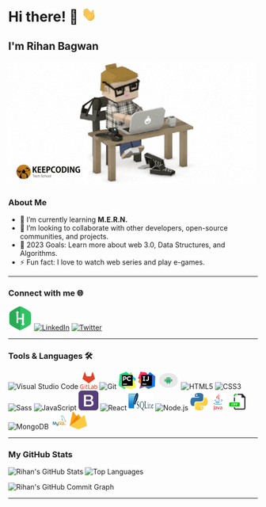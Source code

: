 # Hi there! 👋 <img src="./img/hi.gif" alt="hi gif" width="30" height="30">

## I'm Rihan Bagwan

![Hello](https://github.com/the-iconic-rihan/the-iconic-rihan/blob/main/img/giphy.gif)

### About Me
- 🌱 I’m currently learning **M.E.R.N.**
- 👯 I’m looking to collaborate with other developers, open-source communities, and projects.
- 🥅 2023 Goals: Learn more about web 3.0, Data Structures, and Algorithms.
- ⚡ Fun fact: I love to watch web series and play e-games.

---

### Connect with me 🌐

[![HackerRank](https://github.com/the-iconic-rihan/the-iconic-rihan/blob/main/img/hackerrank.svg)](https://www.hackerrank.com/rihanbagwan98)
[![LinkedIn](https://upload.wikimedia.org/wikipedia/commons/thumb/c/ca/LinkedIn_logo_initials.png/800px-LinkedIn_logo_initials.png)](https://www.linkedin.com/in/rihanbagwan/)
[![Twitter](https://img.freepik.com/premium-vector/social-media-icon-illustration-twitter-twitter-icon-vector-illustration_561158-2027.jpg)](https://twitter.com/RihanBagwan4)

---

### Tools & Languages 🛠️

<img src="https://cdn.jsdelivr.net/gh/devicons/devicon/icons/vscode/vscode-original.svg" alt="Visual Studio Code" width="35" height="35" /> 
<img src="./img/gitlab.svg" alt="Gitlab" width="35" height="35" /> 
<img src="https://cdn.jsdelivr.net/gh/devicons/devicon/icons/git/git-original.svg" alt="Git" width="35" height="35" /> 
<img src="./img/pycharm.png" alt="PyCharm" width="35" height="35" /> 
<img src="./img/intellij.png" alt="IntelliJ IDEA" width="35" height="35" /> 
<img src="./img/android.svg" alt="Android Studio" width="45" height="35" /> 
<img src="https://cdn.jsdelivr.net/gh/devicons/devicon/icons/html5/html5-original.svg" alt="HTML5" width="35" height="35" /> 
<img src="https://cdn.jsdelivr.net/gh/devicons/devicon/icons/css3/css3-original.svg" alt="CSS3" width="35" height="35" /> 
<img src="https://cdn.jsdelivr.net/gh/devicons/devicon/icons/sass/sass-original.svg" alt="Sass" width="35" height="35" /> 
<img src="https://cdn.jsdelivr.net/gh/devicons/devicon/icons/javascript/javascript-original.svg" alt="JavaScript" width="35" height="35" /> 
<img src="https://raw.githubusercontent.com/github/explore/80688e429a7d4ef2fca1e82350fe8e3517d3494d/topics/bootstrap/bootstrap.png" alt="Bootstrap" height="40" />
<img src="https://cdn.jsdelivr.net/gh/devicons/devicon/icons/react/react-original.svg" alt="React" width="35" height="35" /> 
<img src="./img/sqlite.png" alt="SQLite" width="50" height="35" /> 
<img src="https://cdn.jsdelivr.net/gh/devicons/devicon/icons/nodejs/nodejs-original.svg" alt="Node.js" width="35" height="35" /> 
<img src="./img/python.svg" alt="Python" width="35" height="35" /> 
<img src="./img/java.svg" alt="Java" width="35" height="35" />
<img src="./img/cpp.svg" alt="C++" width="35" height="35" />
<img src="https://cdn.jsdelivr.net/gh/devicons/devicon/icons/mongodb/mongodb-original.svg" alt="MongoDB" width="35" height="35" /> 
<img src="./img/mysql.png" alt="MySQL" width="35" height="35" />
<img src="./img/firebase.svg" alt="Firebase" width="35" height="35" />

---
### My GitHub Stats

<img src="https://github-readme-stats.vercel.app/api?username=the-iconic-rihan&show_icons=true&hide_border=false&title_color=ff652f&icon_color=FFE400&bg_color=09131B&text_color=ffffff&border_color=0c1a25" width="55%" alt="Rihan's GitHub Stats">  <img src="https://github-readme-stats.vercel.app/api/top-langs/?username=The-iconic-rihan&layout=compact&theme=dark&hide_border=true" height="190px" alt="Top Languages"> 


 <img alt="Rihan's GitHub Commit Graph" src="https://github-readme-streak-stats.herokuapp.com/?user=the-iconic-rihan&hide_border=false&background=09131B&stroke=ffffff&ring=FF652F&fire=FFE400&currStreakLabel=FFFFFF&sideLabels=FFFFFF&currStreakNum=FFFFFF&sideNums=FFFFFF&dates=FFFFFF&border=0C1A25" />

---

